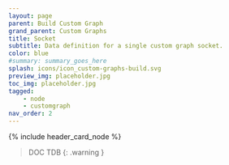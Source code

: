 ```yaml
---
layout: page
parent: Build Custom Graph
grand_parent: Custom Graphs
title: Socket
subtitle: Data definition for a single custom graph socket.
color: blue
#summary: summary_goes_here
splash: icons/icon_custom-graphs-build.svg
preview_img: placeholder.jpg
toc_img: placeholder.jpg
tagged: 
    - node
    - customgraph
nav_order: 2
---
```


{% include header_card_node %}

> DOC TDB
{: .warning }